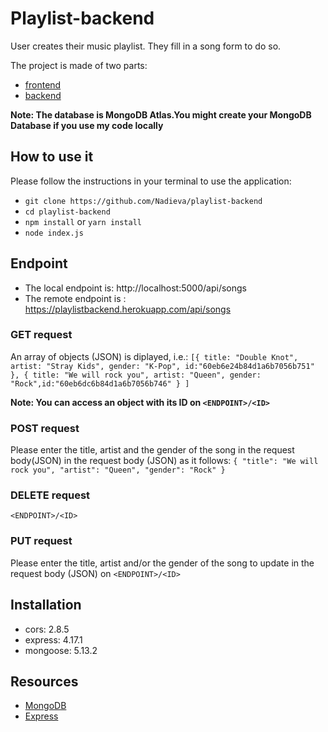 # Playlist-backend

User creates their music playlist. They fill in a song form to do so.

The project is made of two parts:

- [frontend](https://github.com/Nadieva/playlist-frontend)
- [backend](https://github.com/Nadieva/playlist-backend)

**Note: The database is MongoDB Atlas.You might create your MongoDB Database if you use my code locally**

## How to use it

Please follow the instructions in your terminal to use the application:

- `git clone https://github.com/Nadieva/playlist-backend`
- `cd playlist-backend`
- `npm install` or `yarn install`
- `node index.js`

## Endpoint

- The local endpoint is: http://localhost:5000/api/songs
- The remote endpoint is : https://playlistbackend.herokuapp.com/api/songs

### GET request

An array of objects (JSON) is diplayed, i.e.:
`[{ title: "Double Knot", artist: "Stray Kids", gender: "K-Pop", id:"60eb6e24b84d1a6b7056b751" }, { title: "We will rock you", artist: "Queen", gender: "Rock",id:"60eb6dc6b84d1a6b7056b746" } ]`

**Note: You can access an object with its ID on `<ENDPOINT>/<ID>`**

### POST request

Please enter the title, artist and the gender of the song in the request body(JSON) in the request body (JSON) as it follows:
`{ "title": "We will rock you", "artist": "Queen", "gender": "Rock" }`

### DELETE request

`<ENDPOINT>/<ID>`

### PUT request

Please enter the title, artist and/or the gender of the song to update in the request body (JSON) on `<ENDPOINT>/<ID>`

## Installation

- cors: 2.8.5
- express: 4.17.1
- mongoose: 5.13.2

## Resources

- [MongoDB](https://www.mongodb.com/)
- [Express](http://expressjs.com/)
